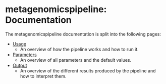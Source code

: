 # metagenomicspipeline: Documentation

The metagenomicspipeline documentation is split into the following pages:

- [Usage](usage.md)
  - An overview of how the pipeline works and how to run it.
- [Parameters](parameters.md)
  - An overview of all parameters and the default values.
- [Output](output.md)
  - An overview of the different results produced by the pipeline and how to interpret them.
